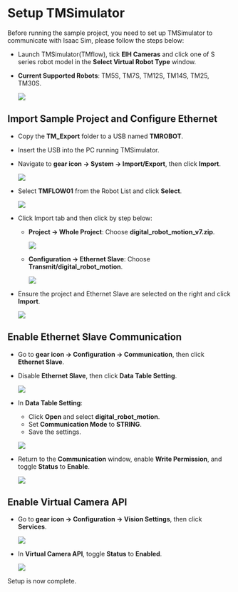 # Setup TMSimulator

Before running the sample project, you need to set up TMSimulator to communicate with Isaac Sim, please follow the steps below:

-   Launch TMSimulator(TMflow), tick **EIH Cameras** and click one of S series robot model in the **Select Virtual Robot Type** window.
-   **Current Supported Robots**: TM5S, TM7S, TM12S, TM14S, TM25, TM30S.

    ![](images/20250113164246.png)

## Import Sample Project and Configure Ethernet

-   Copy the **TM_Export** folder to a USB named **TMROBOT**.
-   Insert the USB into the PC running TMSimulator.
-   Navigate to **gear icon -> System -> Import/Export**, then click **Import**.

    ![](images/20241220163741.png)

-   Select **TMFLOW01** from the Robot List and click **Select**.

    ![](images/20241220163539.png)

-   Click Import tab and then click by step below:

    -   **Project -> Whole Project**: Choose **digital_robot_motion_v7.zip**.

        ![](images/20241220162307.png)

    -   **Configuration -> Ethernet Slave**: Choose **Transmit/digital_robot_motion**.

        ![](images/20241226175538.png)

-   Ensure the project and Ethernet Slave are selected on the right and click **Import**.

    ![](images/20241226173603.png)

## Enable Ethernet Slave Communication

-   Go to **gear icon -> Configuration -> Communication**, then click **Ethernet Slave**.
-   Disable **Ethernet Slave**, then click **Data Table Setting**.

    ![](images/20241226173731.png)

-   In **Data Table Setting**:

    -   Click **Open** and select **digital_robot_motion**.
    -   Set **Communication Mode** to **STRING**.
    -   Save the settings.

    ![](images/20241226174056.png)

-   Return to the **Communication** window, enable **Write Permission**, and toggle **Status** to **Enable**.

    ![](images/20241211150426.png)

## Enable Virtual Camera API

-   Go to **gear icon -> Configuration -> Vision Settings**, then click **Services**.

    ![](images/20241211154146.png)

-   In **Virtual Camera API**, toggle **Status** to **Enabled**.

    ![](images/20241211154258.png)

Setup is now complete.
